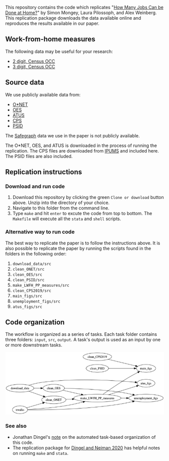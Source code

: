 This repository contains the code which replicates "[How Many Jobs Can be Done at Home?](Mongey_Pilossoph_Weinberg_Work_from_home_April_2020.pdf)" by Simon Mongey, Laura Pilossoph, and Alex Weinberg. 
This replication package downloads the data available online and reproduces the results available in our paper.

## Work-from-home measures

The following data may be useful for your research:
- [2 digit, Census OCC](files/lwfh_pp_occ_2digit.csv)
- [3 digit, Census OCC](files/lwfh_pp_occ_3digit.csv)

## Source data

We use publicly available data from:
- [O\*NET](https://www.onetcenter.org/)
- [OES](https://www.bls.gov/oes/home.htm)
- [ATUS](https://www.bls.gov/tus/)
- [CPS](https://www.bls.gov/cps/)
- [PSID](https://psidonline.isr.umich.edu/)

The [Safegraph]((https://docs.safegraph.com/docs/social-distancing-metrics)) data we use in the paper is not publicly available.

The O\*NET, OES, and ATUS is downloaded in the process of running the replication. 
The CPS files are downloaded from [IPUMS](https://cps.ipums.org/cps/) and included here. 
The PSID files are also included.

## Replication instructions

### Download and run code

1. Download this repository by clicking the green `Clone or download` button above. Unzip into the directory of your choice. 
2. Navigate to this folder from the command line. 
3. Type `make` and hit `enter` to excute the code from top to bottom. The `Makefile` will execute all the `stata` and `shell` scripts.

### Alternative way to run code

The best way to replicate the paper is to follow the instructions above. 
It is also possible to replicate the paper by running the scripts found in the folders in the following order:

1. `download_data/src`
2. `clean_ONET/src`
3. `clean_OES/src`
4. `clean_PSID/src`
5. `make_LWFH_PP_measures/src`
6. `clean_CPS2019/src`
7. `main_figs/src`
8. `unemployment_figs/src`
9. `atus_figs/src`

## Code organization

The workflow is organized as a series of tasks.
Each task folder contains three folders: `input`, `src`, `output`.
A task's output is used as an input by one or more downstream tasks.

![task-flow graph](symlink_graph/output/task_flow.png)

### See also

- Jonathan Dingel's [note](https://tradediversion.net/2019/11/06/why-your-research-project-needs-build-automation/) on the automated task-based organization of this code. 
- The replication package for [Dingel and Neiman 2020](https://github.com/jdingel/DingelNeiman-workathome) has helpful notes on running `make` and `stata`. 


